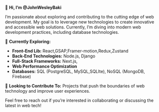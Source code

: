 
👋 **Hi, I’m @JohnWesleyBaki**

I’m passionate about exploring and contributing to the cutting edge of web development. My goal is to leverage new technologies to create innovative and accessible web solutions. Currently, I’m diving into modern web development practices, including database technologies.

🌱 **Currently Exploring:** 
- **Front-End Lib:** React,GSAP,Framer-motion,Redux,Zustand 
- **Back-End Technologies:** Node.js, Django
- **Full-Stack Frameworks:** Next.js,
- **Web Performance Optimization**
- **Databases:** SQL (PostgreSQL, MySQL,SQLIte), NoSQL (MongoDB, Firebase)

🚀 **Looking to Contribute To:** Projects that push the boundaries of web technology and improve user experiences.

Feel free to reach out if you’re interested in collaborating or discussing the latest in web tech!


<!---
JohnWesleyBaki/JohnWesleyBaki is a ✨ special ✨ repository because its `README.md` (this file) appears on your GitHub profile.
You can click the Preview link to take a look at your changes.
--->
